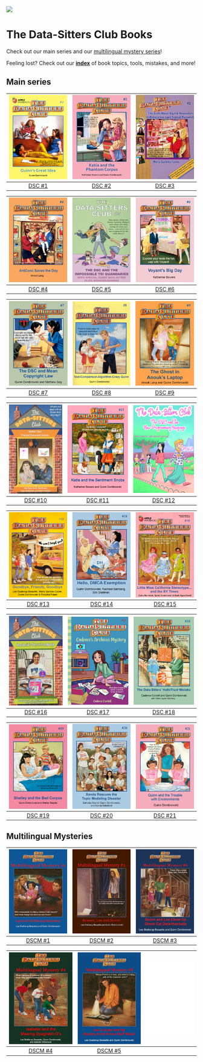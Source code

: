 <img src="https://datasittersclub.github.io/site/_static/DSClogo.png" />

# The Data-Sitters Club Books

Check out our main series and our <a href="#mystery">multilingual mystery series</a>!

Feeling lost? Check out our **[index](genindex)** of book topics, tools, mistakes, and more!

## Main series

| [![DSC #1 Quinn's Great Idea](_static/images/bookcovers/dsc1_cover.jpg)](dsc1.md) | [![DSC #2 Katia and the Phantom Corpus](_static/images/bookcovers/dsc2_cover.jpg)](dsc2.md) | [![DSC #3 The Truth About Digital Humanities Collaborations](_static/images/bookcovers/dsc3_cover.jpg)](dsc3.md) |
| :-------------------------------------------------------------------------------: | :-----------------------------------------------------------------------------------------: | :--------------------------------------------------------------------------------------------------------------: |
|                                 [DSC #1](dsc1.md)                                 |                                      [DSC #2](dsc2.md)                                      |                                                [DSC #3](dsc3.md)                                                 |

| [![DSC #4 AntConc Saves the Day](_static/images/bookcovers/dsc4_cover.jpg)](dsc4.md) | [![DSC #5 The DSC and the Impossible TEI Quandaries](_static/images/bookcovers/dsc5_cover.jpg)](dsc5.md) | [![DSC #6 Voyant's Big Day](_static/images/bookcovers/dsc6_cover.jpg)](dsc6.md) |
| :----------------------------------------------------------------------------------: | :------------------------------------------------------------------------------------------------------: | :-----------------------------------------------------------------------------: |
|                                  [DSC #4](dsc4.md)                                   |                                            [DSC #5](dsc5.md)                                             |                                [DSC #6](dsc6.md)                                |

| [![DSC #7 The DSC and Mean Copyright Law](_static/images/bookcovers/dsc7_cover.jpg) ](dsc7.md) | ![DSC #8 Text-Comparison-Algorithm-Crazy Quinn](_static/images/bookcovers/dsc8_cover.jpg) | ![The Ghost in Anouk's Laptop](_static/images/bookcovers/dsc9_cover.jpg) |
| :--------------------------------------------------------------------------------------------: | :---------------------------------------------------------------------------------------: | :----------------------------------------------------------------------: |
|                                       [DSC #7](dsc7.md)                                        |                                     [DSC #8](dsc8.ipynb)                                     |                            [DSC #9](dsc9.ipynb)                             |

| [![DSC #10 Heather Likes Principal Component Analysis](_static/images/bookcovers/dsc10_cover.jpg) ](dsc10.ipynb) | [![DSC 11 Katia and the Sentiment Snobs](_static/images/bookcovers/dsc11_cover.jpg)](dsc11.ipynb) | [![DSC #12: The DSC and the New Programming Language](_static/images/bookcovers/dsc12_cover.jpg)](dsc12.md) |
| :-----------------------------------------------------------------------------------------------------------: | :--------------------------------------------------------------------------------------------: | :---------------------------------------------------------------------------------------------------------: |
|                                              [DSC #10](dsc10.ipynb)                                              |                                      [DSC #11](dsc11.ipynb)                                       |                                             [DSC #12](dsc12.md)                                             |

| [![DSC #13: Goodbye Friends, Goodbye](_static/images/bookcovers/dsc13_cover.jpg)](dsc13.md) | [![DSC #14: Hello, DMCA Exemption](_static/images/bookcovers/dsc14_cover.jpg)](dsc14.md) | [![DSC #15: Little Miss California Stereotype... and the BY Times](_static/images/bookcovers/dsc15_cover.jpg)](dsc15.ipynb) |
| :-----------------------------------------------------------------------------------------: | :--------------------------------------------------------------------------------------: | :----------------------------------------------------------------------------------------------------------------------: |
|                                     [DSC #13](dsc13.md)                                     |                                   [DSC #14](dsc14.md)                                    |                                                   [DSC #15](dsc15.ipynb)                                                    |

| [![DSC #16: Anastasia's Secret Language](_static/images/bookcovers/dsc16_cover.jpg)](dsc16.md) | [![DSC #17: Cadence's Archives Mystery](_static/images/bookcovers/dsc17_cover.jpg)](dsc17.md) | [![DSC #18: The HathiTrust Mistake](_static/images/bookcovers/dsc18_cover.jpg)](dsc18.md) |
| :--------------------------------------------------------------------------------------------: | :-------------------------------------------------------------------------------------------: | :---------------------------------------------------------------------------------------: |
|                                      [DSC #16](dsc16.md)                                       |                                      [DSC #17](dsc17.md)                                      |                                    [DSC #18](dsc18.md)                                    |

| [![DSC #19: Shelley and the Bad Corpus](_static/images/bookcovers/dsc19_cover.jpg)](dsc19.ipynb) | ![DSC #20: Xanda Rescues the Topic Modeling Disaster](_static/images/bookcovers/dsc20_cover.jpg) | ![DSC #21: Quinn and the Trouble with Environments](_static/images/bookcovers/dsc21_cover.jpg) |
| :-------------------------------------------------------------------------------------------: | :----------------------------------------------------------------------------------------------: | :-------------------------------------------------------: |
|                                      [DSC #19](dsc19.ipynb)                                      |                                       [DSC #20](dsc20.ipynb)                                        |     [DSC #21](dsc21.md)                                                            |

<a name="mystery" />

## Multilingual Mysteries

| [![DSC Multilingual Mystery #1 Lee and the Missing Metadata](_static/images/bookcovers/dscm1_cover.jpg)](dscm1.md) | [![DSC Multilingual Mystery #2 Beware, Quinn and Lee](_static/images/bookcovers/dscm2_cover.jpg)](dscm2.ipynb) | [![DSC Multilingual Mystery #3 Quinn and Lee Clean Up Ghost Cat Data-Hairballs](_static/images/bookcovers/dscm3_cover.jpg)](dscm3.md) |
| :----------------------------------------------------------------------------------------------------------------: | :---------------------------------------------------------------------------------------------------------: | :-----------------------------------------------------------------------------------------------------------------------------------: |
|                                                [DSCM #1](dscm1.md)                                                 |                                             [DSCM #2](dscm2.ipynb)                                             |                                                          [DSCM #3](dscm3.md)                                                          |

| [![DSC Multilingual Mystery #4: Isabelle and the Missing Spaghetti O's](_static/images/bookcovers/dscm4_cover.jpg) ](dscm4.ipynb) | ![DSC Multilingual Mystery #5: Lee & Quinn and the Mystery in the French NLP Model](_static/images/bookcovers/dscm5_cover.jpg) | ![Coming soon!](_static/images/bookcovers/blankcover.png) |
| :----------------------------------------------------------------------------------------------------------------------------: | :----------------------------------------------------------------------------------------------------------------------------: | :-------------------------------------------------------: |
|                                                      [DSCM #4](dscm4.ipynb)                                                       |                                                      [DSCM #5](dscm5.ipynb)                                                       |                                                      |
